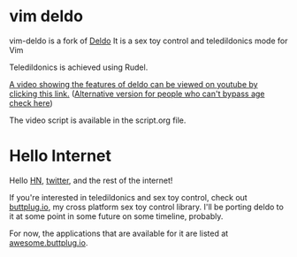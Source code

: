 # vim deldo

vim-deldo is a fork of [Deldo](https://github.com/qdot/deldo)
It is a sex toy control and teledildonics mode for Vim

Teledildonics is achieved using Rudel.

[A video showing the features of deldo can be viewed on youtube by clicking this link.](http://www.youtube.com/watch?v=D1sXuHnf_lo) ([Alternative version for people who can't bypass age check here](https://invidio.xamh.de/watch?v=D1sXuHnf_lo))

The video script is available in the script.org file.

# Hello Internet

Hello [HN](https://news.ycombinator.com/item?id=29207607), [twitter](https://twitter.com/cstross/status/1459513160898125829), and the rest of the internet!

If you're interested in teledildonics and sex toy control, check out [buttplug.io](https://buttplug.io), my cross platform sex toy control library. I'll be porting deldo to it at some point in some future on some timeline, probably.

For now, the applications that are available for it are listed at [awesome.buttplug.io](https://awesome.buttplug.io).
